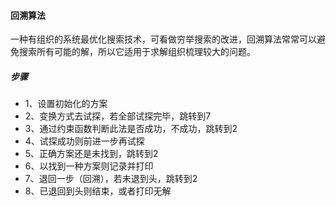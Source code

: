 #### 回溯算法

  一种有组织的系统最优化搜索技术，可看做穷举搜索的改进，回溯算法常常可以避免搜索所有可能的解，所以它适用于求解组织梳理较大的问题。



##### 步骤

* 1、设置初始化的方案
* 2、变换方式去试探，若全部试探完毕，跳转到7
* 3、通过约束函数判断此法是否成功，不成功，跳转到2
* 4、试探成功则前进一步再试探
* 5、正确方案还是未找到，跳转到2
* 6、以找到一种方案则记录并打印
* 7、退回一步（回溯），若未退到头，跳转到2
* 8、已退回到头则结束，或者打印无解